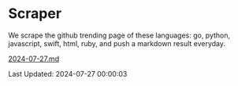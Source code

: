 # Scraper

We scrape the github trending page of these languages: go, python, javascript, swift, html, ruby, and push a markdown result everyday.

[2024-07-27.md](https://github.com/henson/Scraper/blob/master/2024-07-27.md)

Last Updated: 2024-07-27 00:00:03